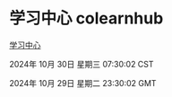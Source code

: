 # 学习中心 colearnhub
[学习中心](http://219.139.197.74:56308/colearnhub/)

2024年 10月 30日 星期三 07:30:02 CST

2024年 10月 29日 星期二 23:30:02 GMT
